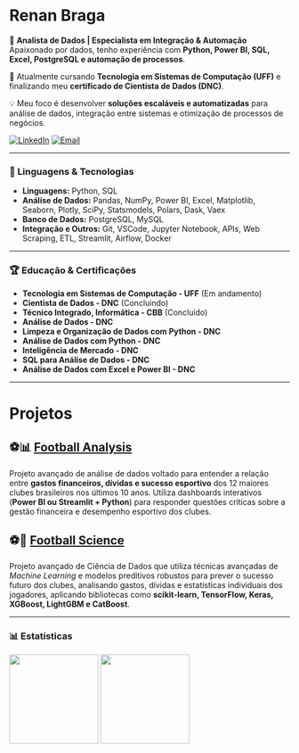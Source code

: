 # **Renan Braga**

🎯 **Analista de Dados | Especialista em Integração & Automação**  
Apaixonado por dados, tenho experiência com **Python, Power BI, SQL, Excel, PostgreSQL e automação de processos**.  

📍 Atualmente cursando **Tecnologia em Sistemas de Computação (UFF)** e finalizando meu **certificado de Cientista de Dados (DNC)**.  

💡 Meu foco é desenvolver **soluções escaláveis e automatizadas** para análise de dados, integração entre sistemas e otimização de processos de negócios.

[![LinkedIn](https://img.shields.io/badge/LinkedIn-0077B5?style=for-the-badge&logo=linkedin&logoColor=white)](https://www.linkedin.com/in/renanmrbraga)
[![Email](https://img.shields.io/badge/Email-D14836?style=for-the-badge&logo=gmail&logoColor=white)](mailto:renanmbraga@outlook.com)

---

### 🤖 Linguagens & Tecnologias

- **Linguagens:** Python, SQL  
- **Análise de Dados:** Pandas, NumPy, Power BI, Excel, Matplotlib, Seaborn, Plotly, SciPy, Statsmodels, Polars, Dask, Vaex  
- **Banco de Dados:** PostgreSQL, MySQL  
- **Integração e Outros:** Git, VSCode, Jupyter Notebook, APIs, Web Scraping, ETL, Streamlit, Airflow, Docker  

---

### 🏆 Educação & Certificações

- **Tecnologia em Sistemas de Computação - UFF** (Em andamento)
- **Cientista de Dados - DNC** (Concluindo)
- **Técnico Integrado, Informática - CBB** (Concluído)
- **Análise de Dados - DNC**
- **Limpeza e Organização de Dados com Python - DNC**
- **Análise de Dados com Python - DNC**
- **Inteligência de Mercado - DNC**
- **SQL para Análise de Dados - DNC**
- **Análise de Dados com Excel e Power BI - DNC**

<p></p>

---  

# Projetos

## ⚽📊 [Football Analysis](https://github.com/renanmrbraga/footballanalysis)

Projeto avançado de análise de dados voltado para entender a relação entre **gastos financeiros, dívidas e sucesso esportivo** dos 12 maiores clubes brasileiros nos últimos 10 anos. Utiliza dashboards interativos (**Power BI ou Streamlit + Python**) para responder questões críticas sobre a gestão financeira e desempenho esportivo dos clubes.

## ⚽🧬 [Football Science](https://github.com/renanmrbraga/footballscience)

Projeto avançado de Ciência de Dados que utiliza técnicas avançadas de *Machine Learning* e modelos preditivos robustos para prever o sucesso futuro dos clubes, analisando gastos, dívidas e estatísticas individuais dos jogadores, aplicando bibliotecas como **scikit-learn, TensorFlow, Keras, XGBoost, LightGBM e CatBoost**.


---

### 📊 Estatísticas

<p align="left">
   <img height="160px" src="https://github-readme-stats.vercel.app/api?username=renanmrbraga&show_icons=true&theme=dark&locale=pt-br" />
   <img height="160px" src="https://github-readme-stats.vercel.app/api/top-langs/?username=renanmrbraga&layout=compact&langs_count=10&theme=dark&locale=pt-br" />
</p>

